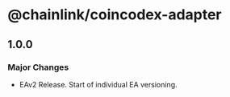 # @chainlink/coincodex-adapter

## 1.0.0

### Major Changes

- EAv2 Release. Start of individual EA versioning.
